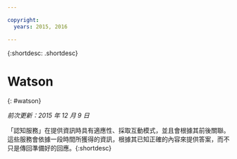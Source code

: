 ```yaml
---

copyright:
  years: 2015, 2016

---
```


{:shortdesc: .shortdesc} 

# Watson
{: #watson}

*前次更新：2015 年 12 月 9 日*

「認知服務」在提供資訊時具有適應性、採取互動模式，並且會根據其前後關聯。這些服務會依據一段時間所獲得的資訊，根據其已知正確的內容來提供答案，而不只是傳回準備好的回應。{:shortdesc}




